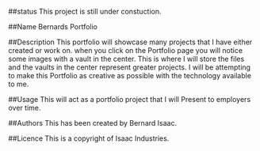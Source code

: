 ##status 
This project is still under constuction.


##Name
Bernards Portfolio

##Description
This portfolio will showcase many projects that I have either created or work on.
when you click on the Portfolio page you will notice some images with a vault in the center. This is where I will store the files and the vaults in the center represent greater projects.
I will be attempting to make this Portfolio as creative as possible with the technology available to me.

##Usage
This will act as a portfolio project that I will Present to employers over time.



##Authors
This has been created by Bernard Isaac.

##Licence
This is a copyright of Isaac Industries.